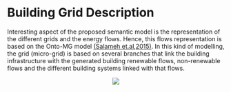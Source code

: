 # Building Grid Description

Interesting aspect of the proposed semantic model is the representation of the different grids and the energy flows. Hence, this flows representation is based on the Onto-MG model [(Salameh et.al,2015)][@Salameh2015]. In this kind of modelling, the grid (micro-grid) is based on several branches that link the building infrastructure with the generated building renewable flows, non-renewable flows and the different building systems linked with that flows.


 <div style="text-align:center">
      <img src="http://www.plantuml.com/plantuml/png/ZLR9Rjim4BtpAtZBoKqHe1SZ2E0jJe4a3U80ETFKM292aUw8Yc6q_VUIbgo58XMV3EYzsOTlN70cWNx_zeEGuaEeFKEMKovPKT0_XD8PeZuijDH8bmm_vhA4yzTxhSm0cJF-aQ8kLL91ZoBDp1dJc02s9ck48_dN2LiOGD3ck8U5x-Sz0sRy36V6eDYM1jfKg7KAYf3hAnjm2JkXX15QKRsZkU2eKnG9jIuCkRecfAhpgG5kRwqZdQTtTpL4vyWKpuR0QXD3bglNgD5Z3FcfTiY6O8rMmEOWJCZsMQjNK71WMmaZmI_XRBHa-A8FW376kr39A66XrIUW7MIeo1Wouqi-OkY2lfMu5GeYEIz0oY5qNu9qI3JNXvUNqMAM0WgGQzivP4O7CdlIIkypLWWUB-uDHPpITYqfkH4gNVqknHvoKCRIkCWxyxFuJW1st5HuJNWu9gZxvMJ2tAHit_XOWtxB07CcevIvqBdzZUA_HDnspU9s2pqIzBda4bWex_FgxFXI5DLhjyzv8P2NmdL8x7YxNttIvcZr96yujIPGkuPSurxRYNQ5ON8IW0GARiTrGeoc9WEwBOLCx61EWj5AnMHoLx_BAQscEStEvPDp8NydaqOfUX-RDzYdFWO-TgI1d84sk5qSWrfAm2cjk-Roc14Ix4RbCTXCuZkajowC9NTZw8ESWbtHJtirhEQwlfFmyhf8lalIqxdQVI2NS9nbAxe1qwh0iEMeuKgUCWvRabOjswPNIjoT-wpbdGeVYgr728es8I6HTdHVcAD4Jv-ZF5yieaHVCgB4dd0GucVikjT8TRzr_arnr8xazyasVbfAvhRDxfNTkBRkcXzXDC67kPqYDlVdw-GYL1AGQ1UvePFEZQkUTlXxxnpQbzm3XoV78mpkZPM-o7y4Hsy4VOpKAFiOgPNuCLPFwqddd3YmVx57W_LlDo7UiH-PKu3f7NflhlKbSSJc0BHokqTjvGzMrZOzVi7bMXLb3iL5vC9cmjAB7JkDlSnn3gmeyPp5Vm00"/>
  </div>


  [@Salameh2015]: http://dx.doi.org/10.1007/978-3-319-23868-5_33 "Salameh, K., Chbeir, R.,Camblong, H., Tekli, G., Vechiu, I. (2015): A Generic Ontology-Based Information Model for Better Management of Microgrids. Springer International Publishing, 451--466."